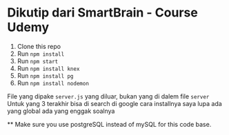 # Dikutip dari SmartBrain - Course Udemy

1. Clone this repo
2. Run `npm install`
3. Run `npm start`
4. Run `npm install knex`
5. Run `npm install pg`
6. Run `npm install nodemon`


File yang dipake `server.js` yang diluar, bukan yang di dalem file `server`
Untuk yang 3 terakhir bisa di search di google cara installnya saya lupa ada yang global ada yang enggak soalnya

** Make sure you use postgreSQL instead of mySQL for this code base.
